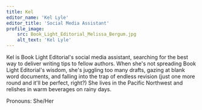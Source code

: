 ```yaml
---
title: Kel
editor_name: 'Kel Lyle'
editor_title: 'Social Media Assistant'
profile_image:
    src: Book_Light_Editorial_Melissa_Bergum.jpg
    alt_text: 'Kel Lyle'
---
```


<span class="first-character">K</span>el is Book Light Editorial's social media assistant, searching for the best way to deliver writing tips to fellow authors. When she's not spreading Book Light Editorial's wisdom, she's juggling too many drafts, gazing at blank word documents, and falling into the trap of endless revision (just one more round and it'll be perfect, right?) She lives in the Pacific Northwest and relishes in warm beverages on rainy days.

Pronouns: She/Her
